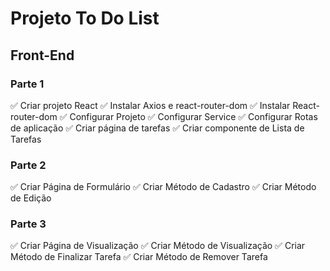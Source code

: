 # Projeto To Do List 
## Front-End

### Parte 1
:white_check_mark: Criar projeto React
:white_check_mark: Instalar Axios e react-router-dom 
:white_check_mark: Instalar React-router-dom 
:white_check_mark: Configurar Projeto
:white_check_mark: Configurar Service
:white_check_mark: Configurar Rotas de aplicação
:white_check_mark: Criar página de tarefas
:white_check_mark: Criar componente de Lista de Tarefas

### Parte 2
:white_check_mark: Criar Página de Formulário
:white_check_mark: Criar Método de Cadastro
:white_check_mark: Criar Método de Edição

### Parte 3
:white_check_mark: Criar Página de Visualização
:white_check_mark: Criar Método de Visualização
:white_check_mark: Criar Método de Finalizar Tarefa
:white_check_mark: Criar Método de Remover Tarefa